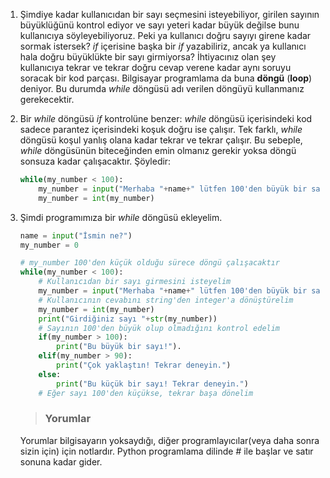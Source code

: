 1. Şimdiye kadar kullanıcıdan bir sayı seçmesini isteyebiliyor, girilen sayının büyüklüğünü kontrol ediyor ve sayı yeteri kadar büyük değilse bunu kullanıcıya söyleyebiliyoruz. Peki ya kullanıcı doğru sayıyı girene kadar sormak istersek? *if* içerisine başka bir *if* yazabiliriz, ancak ya kullanıcı hala doğru büyüklükte bir sayı girmiyorsa?
	İhtiyacınız olan şey kullanıcıya tekrar ve tekrar doğru cevap verene kadar aynı soruyu soracak bir kod parçası. Bilgisayar programlama da buna **döngü** (**loop**) deniyor. Bu durumda *while* döngüsü adı verilen döngüyü kullanmanız gerekecektir.
2. Bir *while* döngüsü *if* kontrolüne benzer: *while* döngüsü içerisindeki kod sadece parantez içerisindeki koşuk doğru ise çalışır. Tek farklı, *while* döngüsü koşul yanlış olana kadar tekrar ve tekrar çalışır. Bu sebeple, *while* döngüsünün biteceğinden emin olmanız gerekir yoksa döngü sonsuza kadar çalışacaktır. Şöyledir:
	```python
	while(my_number < 100):
	    my_number = input("Merhaba "+name+" lütfen 100'den büyük bir sayı giriniz")
		my_number = int(my_number)
	```
3. Şimdi programımıza bir *while* döngüsü ekleyelim.

	```python
	name = input("İsmin ne?")
	my_number = 0

	# my_number 100'den küçük olduğu sürece döngü çalışacaktır
	while(my_number < 100):
		# Kullanıcıdan bir sayı girmesini isteyelim
		my_number = input("Merhaba "+name+" lütfen 100'den büyük bir sayı giriniz")
		# Kullanıcının cevabını string'den integer'a dönüştürelim
		my_number = int(my_number)
		print("Girdiğiniz sayı "+str(my_number))
		# Sayının 100'den büyük olup olmadığını kontrol edelim
		if(my_number > 100):
			print("Bu büyük bir sayı!").
		elif(my_number > 90):
			print("Çok yaklaştın! Tekrar deneyin.")
		else:
			print("Bu küçük bir sayı! Tekrar deneyin.")
		# Eğer sayı 100'den küçükse, tekrar başa dönelim
	```

	> ### Yorumlar
	Yorumlar bilgisayarın yoksaydığı, diğer programlayıcılar(veya daha sonra sizin için) için notlardır. Python programlama dilinde *#* ile başlar ve satır sonuna kadar gider.
